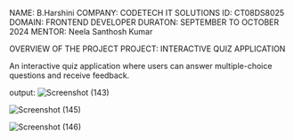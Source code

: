 NAME: B.Harshini
COMPANY: CODETECH IT SOLUTIONS
ID: CT08DS8025
DOMAIN: FRONTEND DEVELOPER
DURATON: SEPTEMBER TO OCTOBER 2024
MENTOR: Neela Santhosh Kumar

OVERVIEW OF THE PROJECT
PROJECT: INTERACTIVE QUIZ APPLICATION

An interactive quiz application where users can answer
multiple-choice questions and receive feedback.

output:
![Screenshot (143)](https://github.com/user-attachments/assets/84823533-e36f-4258-ac7f-ec48236d1fcb)

![Screenshot (145)](https://github.com/user-attachments/assets/c1256a19-f914-43f1-965f-bf802b28e2c5)

![Screenshot (146)](https://github.com/user-attachments/assets/3da6eeef-5744-4ae6-bd85-a7f38fcefacc)




